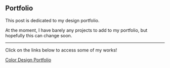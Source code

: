 ## Portfolio

This post is dedicated to my design portfolio.

At the moment, I have barely any projects to add to my portfolio, but hopefully this can change soon. 

---

Click on the links below to access some of my works!

[Color Design Portfolio ](https://docs.google.com/presentation/d/1cypqAK0rYxv2dYutOVdig1kc1vfM3_CXUMAHEyoyQ1g/edit?usp=sharing)
